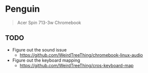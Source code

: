 # Penguin

> Acer Spin 713-3w Chromebook

## TODO

- Figure out the sound issue
    - https://github.com/WeirdTreeThing/chromebook-linux-audio
- Figure out the keyboard mapping
    - https://github.com/WeirdTreeThing/cros-keyboard-map
